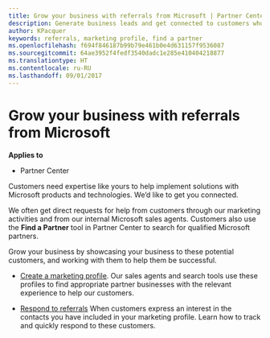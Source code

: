 ```yaml
---
title: Grow your business with referrals from Microsoft | Partner Center
description: Generate business leads and get connected to customers who need help implementing Microsoft products and solutions.
author: KPacquer
keywords: referrals, marketing profile, find a partner
ms.openlocfilehash: f694f846187b99b79e461b0e4d631157f9536087
ms.sourcegitcommit: 64ae3952f4fedf3540dadc1e285e410404218877
ms.translationtype: HT
ms.contentlocale: ru-RU
ms.lasthandoff: 09/01/2017
---
```

<!-- FWLink:  https://go.microsoft.com/fwlink/?linkid=849775 (top of page) -->

# <a name="grow-your-business-with-referrals-from-microsoft"></a>Grow your business with referrals from Microsoft

**Applies to**

-  Partner Center

Customers need expertise like yours to help implement solutions with Microsoft products and technologies. We’d like to get you connected.

We often get direct requests for help from customers through our marketing activities and from our internal Microsoft sales agents. Customers also use the **Find a Partner** tool in Partner Center to search for qualified Microsoft partners. 

Grow your business by showcasing your business to these potential customers, and working with them to help them be successful.

*  [Create a marketing profile](create-a-marketing-profile.md). Our sales agents and search tools use these profiles to find appropriate partner businesses with the relevant experience to help our customers.

*  [Respond to referrals](responding-to-referrals.md) When customers express an interest in the contacts you have included in your marketing profile. Learn how to track and quickly respond to these customers.

<!-- 
*  [Analyze your marketing profile](analyze-your-marketing-profile.md) Regularly review and optimize your marketing profile to make sure you’re getting in front of your target customers.
-->
